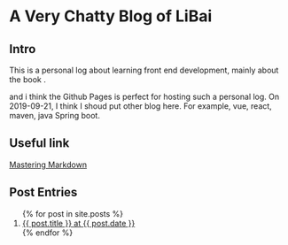 A Very Chatty Blog of LiBai
===

## Intro ##
This is a personal log about learning front end development, mainly about the book <Front-End Web Development The Big Nerd Ranch Guide>.

and i think the Github Pages is perfect for hosting such a personal log. On 2019-09-21, I think I shoud put other blog here. For example, vue, react, maven, java Spring boot.


## Useful link ##
[Mastering Markdown](https://guides.github.com/features/mastering-markdown/)

## Post Entries ##
<ol>
  {% for post in site.posts %}
    <li>
      <a href="/front-end-dev-notes-bignerdbook{{ post.url }}">{{ post.title }} at {{ post.date }}</a>
    </li>
  {% endfor %}
</ol>
